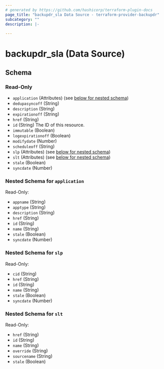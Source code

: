 ```yaml
---
# generated by https://github.com/hashicorp/terraform-plugin-docs
page_title: "backupdr_sla Data Source - terraform-provider-backupdr"
subcategory: ""
description: |-
  
---
```


# backupdr_sla (Data Source)





<!-- schema generated by tfplugindocs -->
## Schema

### Read-Only

- `application` (Attributes) (see [below for nested schema](#nestedatt--application))
- `dedupasyncoff` (String)
- `description` (String)
- `expirationoff` (String)
- `href` (String)
- `id` (String) The ID of this resource.
- `immutable` (Boolean)
- `logexpirationoff` (Boolean)
- `modifydate` (Number)
- `scheduleoff` (String)
- `slp` (Attributes) (see [below for nested schema](#nestedatt--slp))
- `slt` (Attributes) (see [below for nested schema](#nestedatt--slt))
- `stale` (Boolean)
- `syncdate` (Number)

<a id="nestedatt--application"></a>
### Nested Schema for `application`

Read-Only:

- `appname` (String)
- `apptype` (String)
- `description` (String)
- `href` (String)
- `id` (String)
- `name` (String)
- `stale` (Boolean)
- `syncdate` (Number)


<a id="nestedatt--slp"></a>
### Nested Schema for `slp`

Read-Only:

- `cid` (String)
- `href` (String)
- `id` (String)
- `name` (String)
- `stale` (Boolean)
- `syncdate` (Number)


<a id="nestedatt--slt"></a>
### Nested Schema for `slt`

Read-Only:

- `href` (String)
- `id` (String)
- `name` (String)
- `override` (String)
- `sourcename` (String)
- `stale` (Boolean)
